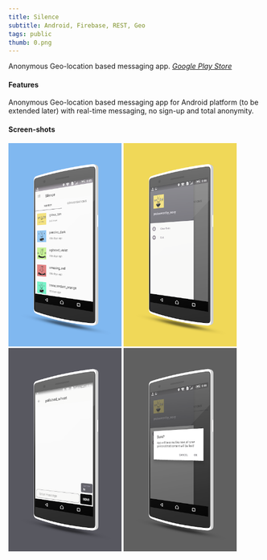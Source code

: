 ```yaml
---
title: Silence
subtitle: Android, Firebase, REST, Geo
tags: public
thumb: 0.png
---
```


Anonymous Geo-location based messaging app. 
*[Google Play Store](https://play.google.com/store/apps/details?id=com.ilusons.silence)*

#### Features

Anonymous Geo-location based messaging app for Android platform (to be extended later) with real-time messaging, no sign-up and total anonymity. 

#### Screen-shots

[<img src="0.png" width="225">](0.png)
[<img src="1.png" width="225">](1.png)
[<img src="2.png" width="225">](2.png)
[<img src="3.png" width="225">](3.png)
